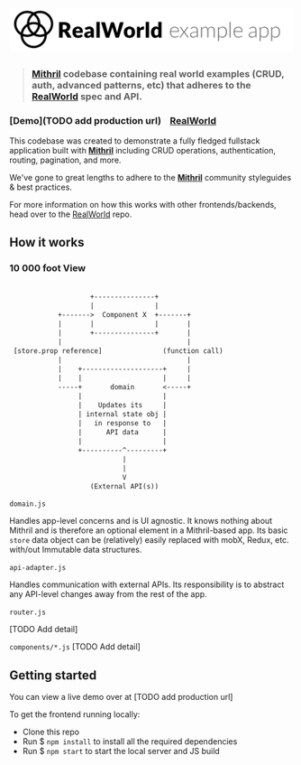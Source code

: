 # ![RealWorld Example App](logo.png)

> ### [Mithril](https://mithril.js.org/) codebase containing real world examples (CRUD, auth, advanced patterns, etc) that adheres to the [RealWorld](https://github.com/gothinkster/realworld-example-apps) spec and API.


### [Demo](TODO add production url)&nbsp;&nbsp;&nbsp;&nbsp;[RealWorld](https://github.com/gothinkster/realworld)


This codebase was created to demonstrate a fully fledged fullstack application built with **[Mithril](https://mithril.js.org/)** including CRUD operations, authentication, routing, pagination, and more.

We've gone to great lengths to adhere to the **[Mithril](https://mithril.js.org/)** community styleguides & best practices.

For more information on how this works with other frontends/backends, head over to the [RealWorld](https://github.com/gothinkster/realworld) repo.


## How it works


### 10 000 foot View

```

                    +---------------+
                    |               |
            +------->  Component X  +-------+
            |       |               |       |
            |       +---------------+       |
            |                               |
 [store.prop reference]               (function call)
            |                               |
            |    +--------------------+     |
            |    |                    |     |
            -----+       domain       <-----+
                 |                    |
                 |    Updates its     |
                 | internal state obj |
                 |   in response to   |
                 |      API data      |
                 |                    |
                 +----------^---------+
                            |
                            |
                            V
                    (External API(s))

```


`domain.js`

Handles app-level concerns and is UI agnostic. It knows nothing about Mithril and is therefore an optional element in a Mithril-based app. Its basic `store` data object can be (relatively) easily replaced with mobX, Redux, etc. with/out Immutable data structures.


`api-adapter.js`

Handles communication with external APIs. Its responsibility is to abstract any API-level changes away from the rest of the app.


`router.js`

[TODO Add detail]


`components/*.js`
[TODO Add detail]


## Getting started

You can view a live demo over at [TODO add production url]

To get the frontend running locally:

- Clone this repo
- Run $ `npm install` to install all the required dependencies
- Run $ `npm start` to start the local server and JS build
